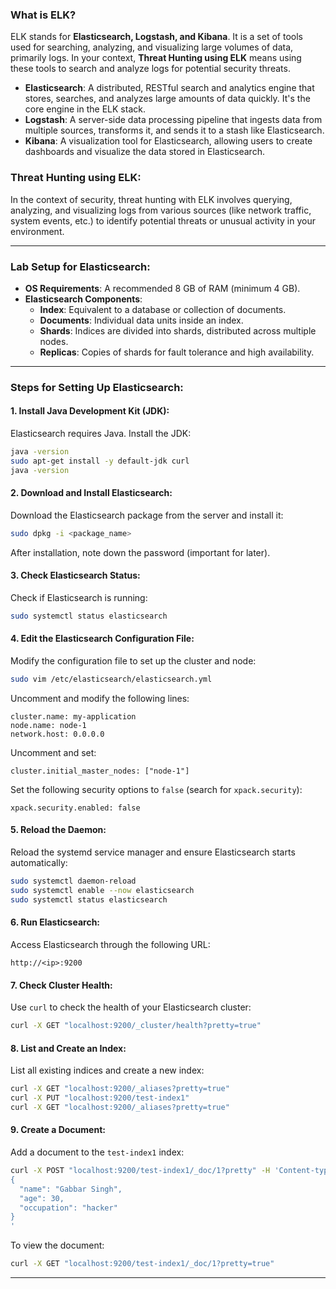 ### **What is ELK?**

ELK stands for **Elasticsearch, Logstash, and Kibana**. It is a set of tools used for searching, analyzing, and visualizing large volumes of data, primarily logs. In your context, **Threat Hunting using ELK** means using these tools to search and analyze logs for potential security threats.

- **Elasticsearch**: A distributed, RESTful search and analytics engine that stores, searches, and analyzes large amounts of data quickly. It's the core engine in the ELK stack.
- **Logstash**: A server-side data processing pipeline that ingests data from multiple sources, transforms it, and sends it to a stash like Elasticsearch.
- **Kibana**: A visualization tool for Elasticsearch, allowing users to create dashboards and visualize the data stored in Elasticsearch.

### **Threat Hunting using ELK**:

In the context of security, threat hunting with ELK involves querying, analyzing, and visualizing logs from various sources (like network traffic, system events, etc.) to identify potential threats or unusual activity in your environment.

---

### **Lab Setup for Elasticsearch**:

- **OS Requirements**: A recommended 8 GB of RAM (minimum 4 GB).
- **Elasticsearch Components**:
    - **Index**: Equivalent to a database or collection of documents.
    - **Documents**: Individual data units inside an index.
    - **Shards**: Indices are divided into shards, distributed across multiple nodes.
    - **Replicas**: Copies of shards for fault tolerance and high availability.

---

### **Steps for Setting Up Elasticsearch**:

#### **1. Install Java Development Kit (JDK)**:

Elasticsearch requires Java. Install the JDK:

```bash
java -version
sudo apt-get install -y default-jdk curl
java -version
```

#### **2. Download and Install Elasticsearch**:

Download the Elasticsearch package from the server and install it:

```bash
sudo dpkg -i <package_name>
```

After installation, note down the password (important for later).

#### **3. Check Elasticsearch Status**:

Check if Elasticsearch is running:

```bash
sudo systemctl status elasticsearch
```

#### **4. Edit the Elasticsearch Configuration File**:

Modify the configuration file to set up the cluster and node:

```bash
sudo vim /etc/elasticsearch/elasticsearch.yml
```

Uncomment and modify the following lines:

```plaintext
cluster.name: my-application
node.name: node-1
network.host: 0.0.0.0
```

Uncomment and set:

```plaintext
cluster.initial_master_nodes: ["node-1"]
```

Set the following security options to `false` (search for `xpack.security`):

```plaintext
xpack.security.enabled: false
```

#### **5. Reload the Daemon**:

Reload the systemd service manager and ensure Elasticsearch starts automatically:

```bash
sudo systemctl daemon-reload
sudo systemctl enable --now elasticsearch
sudo systemctl status elasticsearch
```

#### **6. Run Elasticsearch**:

Access Elasticsearch through the following URL:

```plaintext
http://<ip>:9200
```

#### **7. Check Cluster Health**:

Use `curl` to check the health of your Elasticsearch cluster:

```bash
curl -X GET "localhost:9200/_cluster/health?pretty=true"
```

#### **8. List and Create an Index**:

List all existing indices and create a new index:

```bash
curl -X GET "localhost:9200/_aliases?pretty=true"
curl -X PUT "localhost:9200/test-index1"
curl -X GET "localhost:9200/_aliases?pretty=true"
```

#### **9. Create a Document**:

Add a document to the `test-index1` index:

```bash
curl -X POST "localhost:9200/test-index1/_doc/1?pretty" -H 'Content-type: application/json' -d'
{
  "name": "Gabbar Singh",
  "age": 30,
  "occupation": "hacker"
}
'
```

To view the document:

```bash
curl -X GET "localhost:9200/test-index1/_doc/1?pretty=true"
```

---

